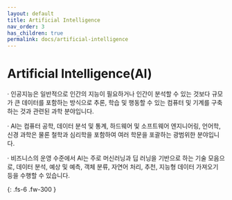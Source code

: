 ```yaml
---
layout: default
title: Artificial Intelligence
nav_order: 3
has_children: true
permalink: docs/artificial-intelligence
---
```


# Artificial Intelligence(AI)

 · 인공지능은 일반적으로 인간의 지능이 필요하거나 인간이 분석할 수 있는 것보다 규모가 큰 데이터를 포함하는 방식으로 추론, 학습 및 행동할 수 있는 컴퓨터 및 기계를 구축하는 것과 관련된 과학 분야입니다. 

 · AI는 컴퓨터 공학, 데이터 분석 및 통계, 하드웨어 및 소프트웨어 엔지니어링, 언어학, 신경 과학은 물론 철학과 심리학을 포함하여 여러 학문을 포괄하는 광범위한 분야입니다. 

 · 비즈니스의 운영 수준에서 AI는 주로 머신러닝과 딥 러닝을 기반으로 하는 기술 모음으로, 데이터 분석, 예상 및 예측, 객체 분류, 자연어 처리, 추천, 지능형 데이터 가져오기 등을 수행할 수 있습니다.



{: .fs-6 .fw-300 }